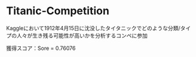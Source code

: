 
# Titanic-Competition
Kaggleにおいて1912年4月15日に沈没したタイタニックでどのような分類/タイプの人々が生き残る可能性が高いかを分析するコンペに参加

獲得スコア：Sore = 0.76076
